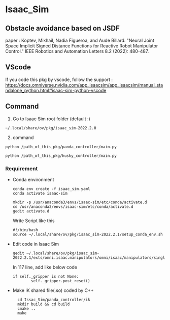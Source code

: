 # Isaac_Sim

## Obstacle avoidance based on JSDF
paper : 
Koptev, Mikhail, Nadia Figueroa, and Aude Billard. "Neural Joint Space Implicit Signed Distance Functions for Reactive Robot Manipulator Control." IEEE Robotics and Automation Letters 8.2 (2022): 480-487.

## VScode
If you code this pkg by vscode, follow the support :
https://docs.omniverse.nvidia.com/app_isaacsim/app_isaacsim/manual_standalone_python.html#isaac-sim-python-vscode

## Command
1. Go to Isaac Sim root folder (default :)
  ```
  ~/.local/share/ov/pkg/isaac_sim-2022.2.0
  ```
2. command
  ```
  python /path_of_this_pkg/panda_controller/main.py
  ```
  
  ```
  python /path_of_this_pkg/husky_controller/main.py
  ```
  
### Requirement
  - Conda environment
    ```
    conda env create -f isaac_sim.yaml
    conda activate isaac-sim
    ```

    ```
    mkdir -p /usr/anaconda3/envs/isaac-sim/etc/conda/activate.d
    cd /usr/anaconda3/envs/isaac-sim/etc/conda/activate.d
    gedit activate.d
    ```
    
    Write Script like this
    
    ```
    #!/bin/bash
    source ~/.local/share/ov/pkg/isaac_sim-2022.2.1/setup_conda_env.sh
    ```
    
  - Edit code in Isaac Sim
    ```
    gedit ~/.local/share/ov/pkg/isaac_sim-2022.2.1/exts/omni.isaac.manipulators/omni/isaac/manipulators/single_manipulator.py
    ```
    
    In 117 line, add like below code
    
    ```
    if self._gripper is not None:
            self._gripper.post_reset()
    ```
  - Make IK shared file(.so) coded by C++
    ```
      cd Issac_Sim/panda_controller/ik
      mkdir build && cd build
      cmake ..
      make
     ```
